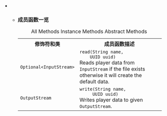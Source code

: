 <div class="summary">
<ul class="blockList">
<li class="blockList">
<!-- ========== METHOD SUMMARY =========== -->
<ul class="blockList">
<li class="blockList"><a name="method.summary">
<!--   -->
</a>
<h3>成员函数一览</h3>
<table class="memberSummary" border="0" cellpadding="3" cellspacing="0" summary="Method Summary table, listing methods, and an explanation">
<caption><span id="t0" class="activeTableTab"><span>All Methods</span><span class="tabEnd"> </span></span><span id="t2" class="tableTab"><span><a >Instance Methods</a></span><span class="tabEnd"> </span></span><span id="t3" class="tableTab"><span><a >Abstract Methods</a></span><span class="tabEnd"> </span></span></caption>
<tr>
<th>修饰符和类</th>
<th>成员函数描述</th>
</tr>
<tr id="i0" class="altColor">
<td class="colFirst"><code><a  title="class or interface in java.util">Optional</a>&lt;<a  title="class or interface in java.io">InputStream</a>&gt;</code></td>
<td class="colLast"><code><span class="memberNameLink"><a >read</a></span>(<a  title="class or interface in java.lang">String</a> name,
    <a  title="class or interface in java.util">UUID</a> uuid)</code>
<div class="block">Reads player data from <a  title="class or interface in java.io"><code>InputStream</code></a> if the file exists otherwise it will create the default data.</div>
</td>
</tr>
<tr id="i1" class="rowColor">
<td class="colFirst"><code><a  title="class or interface in java.io">OutputStream</a></code></td>
<td class="colLast"><code><span class="memberNameLink"><a >write</a></span>(<a  title="class or interface in java.lang">String</a> name,
     <a  title="class or interface in java.util">UUID</a> uuid)</code>
<div class="block">Writes player data to given <a  title="class or interface in java.io"><code>OutputStream</code></a>.</div>
</td>
</tr>
</table>
</li>
</ul>
</li>
</ul>
</div>
